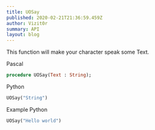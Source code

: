 ```yaml
---
title: UOSay
published: 2020-02-21T21:36:59.459Z
author: Vizit0r
summary: API
layout: blog
---
```


 

This function will make your character speak some Text.



Pascal

```pascal
procedure UOSay(Text : String);
```



Python

```python
UOSay("String")
```



Example Python

```python
UOSay("Hello world")
```

